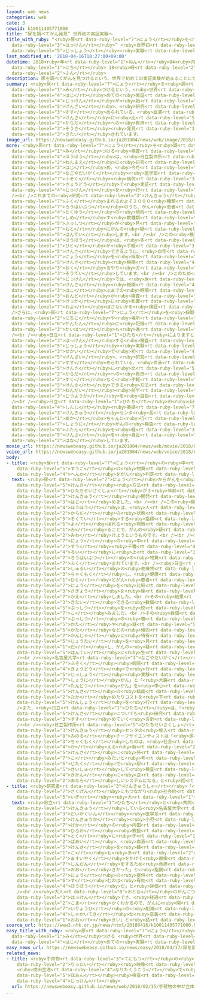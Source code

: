 ```yaml
---
layout: web_news
categories: web
cate: 3
newsid: k10011405771000
title: “尿を調べてがん発見” 世界初の実証実験へ
title_with_ruby: “<ruby>尿<rt data-ruby-level="7">にょう</rt></ruby>を<ruby>調<rt data-ruby-level="3">しら</rt></ruby>べてがん<ruby>発見<rt
  data-ruby-level="3">はっけん</rt></ruby>” <ruby>世界初<rt data-ruby-level="4">せかいはつ</rt></ruby>の<ruby>実証<rt
  data-ruby-level="5">じっしょう</rt></ruby><ruby>実験<rt data-ruby-level="4">じっけん</rt></ruby>へ
last_modified_at: '2018-04-16T18:27:00+09:00'
datetime: 2018<ruby>年<rt data-ruby-level="1">ねん</rt></ruby>04<ruby>月<rt data-ruby-level="1">がつ</rt></ruby>16<ruby>日<rt
  data-ruby-level="1">にち</rt></ruby> 18<ruby>時<rt data-ruby-level="2">じ</rt></ruby>27<ruby>分<rt
  data-ruby-level="2">ふん</rt></ruby>
description: 尿を調べてがんを見つけるという、世界で初めての実証実験が始まることになりました。現在、研究が進められている、血液による検査に比べて、体への負担をかけずにがんの早期発見につながることが期待されています。
summary: <ruby>尿<rt data-ruby-level="7">にょう</rt></ruby>を<ruby>調<rt data-ruby-level="3">しら</rt></ruby>べてがんを<ruby>見<rt
  data-ruby-level="1">み</rt></ruby>つけるという、<ruby>世界<rt data-ruby-level="3">せかい</rt></ruby>で<ruby>初<rt
  data-ruby-level="4">はじ</rt></ruby>めての<ruby>実証<rt data-ruby-level="5">じっしょう</rt></ruby><ruby>実験<rt
  data-ruby-level="4">じっけん</rt></ruby>が<ruby>始<rt data-ruby-level="3">はじ</rt></ruby>まることになりました。<ruby>現在<rt
  data-ruby-level="5">げんざい</rt></ruby>、<ruby>研究<rt data-ruby-level="3">けんきゅう</rt></ruby>が<ruby>進<rt
  data-ruby-level="3">すす</rt></ruby>められている、<ruby>血液<rt data-ruby-level="5">けつえき</rt></ruby>による<ruby>検査<rt
  data-ruby-level="5">けんさ</rt></ruby>に<ruby>比<rt data-ruby-level="5">くら</rt></ruby>べて、<ruby>体<rt
  data-ruby-level="2">からだ</rt></ruby>への<ruby>負担<rt data-ruby-level="6">ふたん</rt></ruby>をかけずにがんの<ruby>早期<rt
  data-ruby-level="3">そうき</rt></ruby><ruby>発見<rt data-ruby-level="3">はっけん</rt></ruby>につながることが<ruby>期待<rt
  data-ruby-level="3">きたい</rt></ruby>されています。
image_url: https://newswebeasy.github.io/ja201804/news/web/image/2018/04/16/K10011405771_1804161714_1804161827_01_02.jpg
more: <ruby>尿<rt data-ruby-level="7">にょう</rt></ruby>を<ruby>調<rt data-ruby-level="3">しら</rt></ruby>べてがんを<ruby>見<rt
  data-ruby-level="1">み</rt></ruby>つける<ruby>検査<rt data-ruby-level="5">けんさ</rt></ruby><ruby>方法<rt
  data-ruby-level="4">ほうほう</rt></ruby>は、<ruby>日立製作所<rt data-ruby-level="5">ひたちせいさくしょ</rt></ruby>が３<ruby>年前<rt
  data-ruby-level="2">ねんまえ</rt></ruby>に<ruby>研究<rt data-ruby-level="3">けんきゅう</rt></ruby>を<ruby>始<rt
  data-ruby-level="3">はじ</rt></ruby>め、<ruby>今月<rt data-ruby-level="2">こんげつ</rt></ruby>から<ruby>名古屋大学<rt
  data-ruby-level="3">なごやだいがく</rt></ruby><ruby>医学部<rt data-ruby-level="3">いがくぶ</rt></ruby><ruby>附属<rt
  data-ruby-level="7">ふぞく</rt></ruby><ruby>病院<rt data-ruby-level="3">びょういん</rt></ruby>と<ruby>共同<rt
  data-ruby-level="4">きょうどう</rt></ruby>で<ruby>実証<rt data-ruby-level="5">じっしょう</rt></ruby><ruby>実験<rt
  data-ruby-level="4">じっけん</rt></ruby>を<ruby>行<rt data-ruby-level="2">おこな</rt></ruby>います。<br
  /><br />これまでの<ruby>研究<rt data-ruby-level="3">けんきゅう</rt></ruby>で、<ruby>尿<rt data-ruby-level="7">にょう</rt></ruby>に<ruby>含<rt
  data-ruby-level="7">ふく</rt></ruby>まれるおよそ２０００<ruby>種類<rt data-ruby-level="4">しゅるい</rt></ruby>の<ruby>老廃物<rt
  data-ruby-level="7">ろうはいぶつ</rt></ruby>のうち、がん<ruby>患者<rt data-ruby-level="7">かんじゃ</rt></ruby>に<ruby>特有<rt
  data-ruby-level="4">とくゆう</rt></ruby>の<ruby>傾向<rt data-ruby-level="7">けいこう</rt></ruby>を<ruby>示<rt
  data-ruby-level="5">しめ</rt></ruby>す<ruby>数種類<rt data-ruby-level="4">すうしゅるい</rt></ruby>の<ruby>物質<rt
  data-ruby-level="5">ぶっしつ</rt></ruby>が<ruby>見<rt data-ruby-level="1">み</rt></ruby>つかっているということで、これを<ruby>基<rt
  data-ruby-level="7">もと</rt></ruby>にがんの<ruby>疑<rt data-ruby-level="6">うたが</rt></ruby>いがあるかどうかを<ruby>判定<rt
  data-ruby-level="5">はんてい</rt></ruby>します。<br /><br />この<ruby>検査<rt data-ruby-level="5">けんさ</rt></ruby><ruby>方法<rt
  data-ruby-level="4">ほうほう</rt></ruby>は、<ruby>多<rt data-ruby-level="2">おお</rt></ruby>くの<ruby>人<rt
  data-ruby-level="1">ひと</rt></ruby>が<ruby>手軽<rt data-ruby-level="3">てがる</rt></ruby>に<ruby>検査<rt
  data-ruby-level="5">けんさ</rt></ruby>できるように、<ruby>自宅<rt data-ruby-level="6">じたく</rt></ruby>で<ruby>尿<rt
  data-ruby-level="7">にょう</rt></ruby>を<ruby>採取<rt data-ruby-level="5">さいしゅ</rt></ruby>して<ruby>検査<rt
  data-ruby-level="5">けんさ</rt></ruby><ruby>機関<rt data-ruby-level="4">きかん</rt></ruby>に<ruby>送<rt
  data-ruby-level="3">おく</rt></ruby>るやり<ruby>方<rt data-ruby-level="2">かた</rt></ruby>を<ruby>想定<rt
  data-ruby-level="3">そうてい</rt></ruby>しています。<br /><br />このため<ruby>実証<rt data-ruby-level="5">じっしょう</rt></ruby><ruby>実験<rt
  data-ruby-level="4">じっけん</rt></ruby>では、<ruby>尿<rt data-ruby-level="7">にょう</rt></ruby>を<ruby>検査<rt
  data-ruby-level="5">けんさ</rt></ruby><ruby>機関<rt data-ruby-level="4">きかん</rt></ruby>に<ruby>運<rt
  data-ruby-level="3">はこ</rt></ruby>ぶまでの<ruby>時間<rt data-ruby-level="2">じかん</rt></ruby>や<ruby>温度<rt
  data-ruby-level="3">おんど</rt></ruby>が<ruby>検査<rt data-ruby-level="5">けんさ</rt></ruby><ruby>結果<rt
  data-ruby-level="4">けっか</rt></ruby>に<ruby>影響<rt data-ruby-level="7">えいきょう</rt></ruby>を<ruby>及<rt
  data-ruby-level="7">およ</rt></ruby>ぼさないかを<ruby>検証<rt data-ruby-level="5">けんしょう</rt></ruby>します。<br
  />さらに、<ruby>尿<rt data-ruby-level="7">にょう</rt></ruby>を<ruby>採取<rt data-ruby-level="5">さいしゅ</rt></ruby>した<ruby>日時<rt
  data-ruby-level="2">にちじ</rt></ruby>や<ruby>場所<rt data-ruby-level="3">ばしょ</rt></ruby>をスマートフォンのカメラで<ruby>簡単<rt
  data-ruby-level="6">かんたん</rt></ruby>に<ruby>記録<rt data-ruby-level="4">きろく</rt></ruby>できるシステムの<ruby>開発<rt
  data-ruby-level="3">かいはつ</rt></ruby>も<ruby>進<rt data-ruby-level="3">すす</rt></ruby>めます。<br
  /><br /><ruby>日立<rt data-ruby-level="1">ひたち</rt></ruby>によりますと、<ruby>尿<rt data-ruby-level="7">にょう</rt></ruby>からがんを<ruby>発見<rt
  data-ruby-level="3">はっけん</rt></ruby>する<ruby>検査<rt data-ruby-level="5">けんさ</rt></ruby>の<ruby>実証<rt
  data-ruby-level="5">じっしょう</rt></ruby><ruby>実験<rt data-ruby-level="4">じっけん</rt></ruby>は<ruby>世界<rt
  data-ruby-level="3">せかい</rt></ruby>で<ruby>初<rt data-ruby-level="4">はじ</rt></ruby>めてだということで、<ruby>現在<rt
  data-ruby-level="5">げんざい</rt></ruby>、<ruby>研究<rt data-ruby-level="3">けんきゅう</rt></ruby>が<ruby>進<rt
  data-ruby-level="3">すす</rt></ruby>められている、<ruby>血液<rt data-ruby-level="5">けつえき</rt></ruby>による<ruby>検査<rt
  data-ruby-level="5">けんさ</rt></ruby>に<ruby>比<rt data-ruby-level="5">くら</rt></ruby>べて、<ruby>体<rt
  data-ruby-level="2">からだ</rt></ruby>への<ruby>負担<rt data-ruby-level="6">ふたん</rt></ruby>が<ruby>少<rt
  data-ruby-level="2">すく</rt></ruby>なく<ruby>手軽<rt data-ruby-level="3">てがる</rt></ruby>に<ruby>検査<rt
  data-ruby-level="5">けんさ</rt></ruby>できる<ruby>方法<rt data-ruby-level="4">ほうほう</rt></ruby>として、２０２０<ruby>年代<rt
  data-ruby-level="3">ねんだい</rt></ruby><ruby>前半<rt data-ruby-level="2">ぜんはん</rt></ruby>の<ruby>実用化<rt
  data-ruby-level="3">じつようか</rt></ruby>を<ruby>目指<rt data-ruby-level="3">めざ</rt></ruby>しています。<br
  /><br /><ruby>日立<rt data-ruby-level="1">ひたち</rt></ruby>の<ruby>山田<rt data-ruby-level="1">やまだ</rt></ruby><ruby>真治<rt
  data-ruby-level="4">しんじ</rt></ruby><ruby>基礎<rt data-ruby-level="7">きそ</rt></ruby><ruby>研究<rt
  data-ruby-level="3">けんきゅう</rt></ruby>センタ<ruby>長<rt data-ruby-level="2">ちょう</rt></ruby>は「<ruby>赤<rt
  data-ruby-level="1">あか</rt></ruby>ちゃんに<ruby>行<rt data-ruby-level="2">おこな</rt></ruby>う<ruby>小児<rt
  data-ruby-level="7">しょうに</rt></ruby>がんの<ruby>検査<rt data-ruby-level="5">けんさ</rt></ruby>の<ruby>負担<rt
  data-ruby-level="6">ふたん</rt></ruby>を<ruby>軽<rt data-ruby-level="3">かる</rt></ruby>くできるなど、がん<ruby>検査<rt
  data-ruby-level="5">けんさ</rt></ruby>を<ruby>身近<rt data-ruby-level="3">みぢか</rt></ruby>なものにできる」と<ruby>話<rt
  data-ruby-level="2">はな</rt></ruby>しています。
movie_url: https://newswebeasy.github.io/ja201804/news/web/movie/2018/04/16/k10011405771_201804161942_201804161955.mp4
voice_url: https://newswebeasy.github.io/ja201804/news/web/voice/2018/04/16/k10011405771_201804161942_201804161955.mp3
body:
- title: <ruby>尿<rt data-ruby-level="7">にょう</rt></ruby>の<ruby>中<rt data-ruby-level="1">なか</rt></ruby>の<ruby>数個<rt
    data-ruby-level="5">すうこ</rt></ruby>の<ruby>物質<rt data-ruby-level="5">ぶっしつ</rt></ruby>の<ruby>変化<rt
    data-ruby-level="4">へんか</rt></ruby>をがん<ruby>判定<rt data-ruby-level="5">はんてい</rt></ruby>に
  text: <ruby>尿<rt data-ruby-level="7">にょう</rt></ruby>からがんを<ruby>調<rt data-ruby-level="3">しら</rt></ruby>べる<ruby>検査<rt
    data-ruby-level="5">けんさ</rt></ruby><ruby>方法<rt data-ruby-level="4">ほうほう</rt></ruby>は、<ruby>日立製作所<rt
    data-ruby-level="5">ひたちせいさくしょ</rt></ruby>が３<ruby>年前<rt data-ruby-level="2">ねんまえ</rt></ruby>に<ruby>研究<rt
    data-ruby-level="3">けんきゅう</rt></ruby><ruby>開発<rt data-ruby-level="3">かいはつ</rt></ruby>を<ruby>始<rt
    data-ruby-level="3">はじ</rt></ruby>めました。<br /><br />この<ruby>検査<rt data-ruby-level="5">けんさ</rt></ruby><ruby>方法<rt
    data-ruby-level="4">ほうほう</rt></ruby>は、<ruby>人<rt data-ruby-level="1">ひと</rt></ruby>の<ruby>体<rt
    data-ruby-level="2">からだ</rt></ruby>の<ruby>状態<rt data-ruby-level="5">じょうたい</rt></ruby>を<ruby>測定<rt
    data-ruby-level="5">そくてい</rt></ruby>する<ruby>指標<rt data-ruby-level="4">しひょう</rt></ruby>となる「バイオマーカー」と<ruby>呼<rt
    data-ruby-level="6">よ</rt></ruby>ばれる<ruby>物質<rt data-ruby-level="5">ぶっしつ</rt></ruby>を<ruby>見<rt
    data-ruby-level="1">み</rt></ruby>ることで、がんの<ruby>疑<rt data-ruby-level="6">うたが</rt></ruby>いがあるかどうかを<ruby>見分<rt
    data-ruby-level="2">みわ</rt></ruby>けようというものです。<br /><br /><ruby>日立<rt data-ruby-level="1">ひたち</rt></ruby>によりますと、<ruby>尿<rt
    data-ruby-level="7">にょう</rt></ruby>の<ruby>中<rt data-ruby-level="1">なか</rt></ruby>には<ruby>数<rt
    data-ruby-level="2">すう</rt></ruby><ruby>千種<rt data-ruby-level="4">せんしゅ</rt></ruby><ruby>類<rt
    data-ruby-level="4">るい</rt></ruby>に<ruby>上<rt data-ruby-level="1">のぼ</rt></ruby>る<ruby>老廃物<rt
    data-ruby-level="7">ろうはいぶつ</rt></ruby>の<ruby>物質<rt data-ruby-level="5">ぶっしつ</rt></ruby>が<ruby>含<rt
    data-ruby-level="7">ふく</rt></ruby>まれています。<br /><ruby>日立<rt data-ruby-level="1">ひたち</rt></ruby>は、このうち、およそ２０００<ruby>種類<rt
    data-ruby-level="4">しゅるい</rt></ruby>の<ruby>老廃物<rt data-ruby-level="7">ろうはいぶつ</rt></ruby>に<ruby>着目<rt
    data-ruby-level="3">ちゃくもく</rt></ruby>し、<ruby>健康<rt data-ruby-level="4">けんこう</rt></ruby>な<ruby>人<rt
    data-ruby-level="1">ひと</rt></ruby>とがん<ruby>患者<rt data-ruby-level="7">かんじゃ</rt></ruby>の<ruby>尿<rt
    data-ruby-level="7">にょう</rt></ruby>を<ruby>比較<rt data-ruby-level="7">ひかく</rt></ruby>する<ruby>作業<rt
    data-ruby-level="3">さぎょう</rt></ruby>を<ruby>繰<rt data-ruby-level="7">く</rt></ruby>り<ruby>返<rt
    data-ruby-level="7">かえ</rt></ruby>しました。<br />その<ruby>結果<rt data-ruby-level="4">けっか</rt></ruby>、バイオマーカーとして<ruby>期待<rt
    data-ruby-level="3">きたい</rt></ruby>できる<ruby>数個<rt data-ruby-level="5">すうこ</rt></ruby>の<ruby>物質<rt
    data-ruby-level="5">ぶっしつ</rt></ruby>を<ruby>絞<rt data-ruby-level="7">しぼ</rt></ruby>り<ruby>込<rt
    data-ruby-level="7">こ</rt></ruby>みました。<br />その<ruby>数個<rt data-ruby-level="5">すうこ</rt></ruby>の<ruby>物質<rt
    data-ruby-level="5">ぶっしつ</rt></ruby>の<ruby>増<rt data-ruby-level="5">ふ</rt></ruby>え<ruby>方<rt
    data-ruby-level="5">かた</rt></ruby>や<ruby>減<rt data-ruby-level="5">へ</rt></ruby>り<ruby>方<rt
    data-ruby-level="5">かた</rt></ruby>などの<ruby>傾向<rt data-ruby-level="7">けいこう</rt></ruby>から、がん<ruby>患者<rt
    data-ruby-level="7">かんじゃ</rt></ruby>に<ruby>特有<rt data-ruby-level="4">とくゆう</rt></ruby>の<ruby>状態<rt
    data-ruby-level="5">じょうたい</rt></ruby>を<ruby>見<rt data-ruby-level="1">み</rt></ruby>つけ<ruby>出<rt
    data-ruby-level="1">だ</rt></ruby>し、がんの<ruby>疑<rt data-ruby-level="6">うたが</rt></ruby>いがあるかどうかの<ruby>判定<rt
    data-ruby-level="5">はんてい</rt></ruby>に<ruby>生<rt data-ruby-level="1">い</rt></ruby>かそうというわけです。<br
    /><br /><ruby>名古屋大学<rt data-ruby-level="3">なごやだいがく</rt></ruby><ruby>医学部<rt data-ruby-level="3">いがくぶ</rt></ruby><ruby>附属<rt
    data-ruby-level="7">ふぞく</rt></ruby><ruby>病院<rt data-ruby-level="3">びょういん</rt></ruby>と<ruby>共同<rt
    data-ruby-level="4">きょうどう</rt></ruby>で<ruby>行<rt data-ruby-level="2">おこな</rt></ruby>う<ruby>実証<rt
    data-ruby-level="5">じっしょう</rt></ruby><ruby>実験<rt data-ruby-level="4">じっけん</rt></ruby>では、「<ruby>小児<rt
    data-ruby-level="7">しょうに</rt></ruby>がん」と「<ruby>大腸<rt data-ruby-level="4">だいちょう</rt></ruby>がん」、それに「<ruby>胆道<rt
    data-ruby-level="7">たんどう</rt></ruby>がん」を<ruby>中心<rt data-ruby-level="2">ちゅうしん</rt></ruby>に、<ruby>検査<rt
    data-ruby-level="5">けんさ</rt></ruby>の<ruby>精度<rt data-ruby-level="5">せいど</rt></ruby>を<ruby>高<rt
    data-ruby-level="2">たか</rt></ruby>めたりコストを<ruby>下<rt data-ruby-level="1">さ</rt></ruby>げたりするための<ruby>検証<rt
    data-ruby-level="5">けんしょう</rt></ruby>を<ruby>行<rt data-ruby-level="2">おこな</rt></ruby>います。<br
    />また、<ruby>日立<rt data-ruby-level="1">ひたち</rt></ruby>は、「<ruby>乳<rt data-ruby-level="6">にゅう</rt></ruby>がん」の<ruby>検査<rt
    data-ruby-level="5">けんさ</rt></ruby>についても<ruby>研究<rt data-ruby-level="3">けんきゅう</rt></ruby>を<ruby>進<rt
    data-ruby-level="3">すす</rt></ruby>めていく<ruby>方針<rt data-ruby-level="6">ほうしん</rt></ruby>です。<br
    /><br /><ruby>日立製作所<rt data-ruby-level="5">ひたちせいさくしょ</rt></ruby>・<ruby>基礎<rt data-ruby-level="7">きそ</rt></ruby><ruby>研究<rt
    data-ruby-level="3">けんきゅう</rt></ruby>センタの<ruby>坂入<rt data-ruby-level="3">さかいり</rt></ruby><ruby>実<rt
    data-ruby-level="8">みのる</rt></ruby>チーフサイエンティストは「<ruby>尿<rt data-ruby-level="7">にょう</rt></ruby>に<ruby>着目<rt
    data-ruby-level="3">ちゃくもく</rt></ruby>したのは、<ruby>社会<rt data-ruby-level="2">しゃかい</rt></ruby>システムを<ruby>変<rt
    data-ruby-level="4">か</rt></ruby>える<ruby>新<rt data-ruby-level="2">あたら</rt></ruby>しいがん<ruby>検査<rt
    data-ruby-level="5">けんさ</rt></ruby>に<ruby>持<rt data-ruby-level="7">も</rt></ruby>ち<ruby>込<rt
    data-ruby-level="7">こ</rt></ruby>みたいと<ruby>考<rt data-ruby-level="2">かんが</rt></ruby>えているからで、<ruby>自宅<rt
    data-ruby-level="6">じたく</rt></ruby>で<ruby>尿<rt data-ruby-level="7">にょう</rt></ruby>を<ruby>採取<rt
    data-ruby-level="5">さいしゅ</rt></ruby>して<ruby>検査<rt data-ruby-level="5">けんさ</rt></ruby><ruby>機関<rt
    data-ruby-level="4">きかん</rt></ruby>に<ruby>送<rt data-ruby-level="3">おく</rt></ruby>るという<ruby>新<rt
    data-ruby-level="2">あたら</rt></ruby>しいシステムになる」と<ruby>話<rt data-ruby-level="2">はな</rt></ruby>しています。
- title: <ruby>研究者<rt data-ruby-level="3">けんきゅうしゃ</rt></ruby>「<ruby>医療費<rt data-ruby-level="7">いりょうひ</rt></ruby><ruby>削減<rt
    data-ruby-level="7">さくげん</rt></ruby>にもつながり<ruby>社会的<rt data-ruby-level="4">しゃかいてき</rt></ruby><ruby>意義<rt
    data-ruby-level="5">いぎ</rt></ruby><ruby>大<rt data-ruby-level="1">おお</rt></ruby>きい」
  text: <ruby>日立<rt data-ruby-level="1">ひたち</rt></ruby>と<ruby>共同<rt data-ruby-level="4">きょうどう</rt></ruby>で<ruby>研究<rt
    data-ruby-level="3">けんきゅう</rt></ruby>している<ruby>名古屋大学<rt data-ruby-level="3">なごやだいがく</rt></ruby><ruby>大学院<rt
    data-ruby-level="3">だいがくいん</rt></ruby><ruby>医学系<rt data-ruby-level="6">いがくけい</rt></ruby><ruby>研究科<rt
    data-ruby-level="3">けんきゅうか</rt></ruby><ruby>小児<rt data-ruby-level="7">しょうに</rt></ruby><ruby>外科<rt
    data-ruby-level="7">げか</rt></ruby>の<ruby>内田<rt data-ruby-level="2">うちだ</rt></ruby><ruby>広夫<rt
    data-ruby-level="8">ひろお</rt></ruby><ruby>教授<rt data-ruby-level="5">きょうじゅ</rt></ruby>は「<ruby>特<rt
    data-ruby-level="4">とく</rt></ruby>に<ruby>子<rt data-ruby-level="1">こ</rt></ruby>どもの<ruby>場合<rt
    data-ruby-level="2">ばあい</rt></ruby>、<ruby>血液<rt data-ruby-level="5">けつえき</rt></ruby><ruby>検査<rt
    data-ruby-level="5">けんさ</rt></ruby>を<ruby>嫌<rt data-ruby-level="7">いや</rt></ruby>がる<ruby>子<rt
    data-ruby-level="1">こ</rt></ruby>も<ruby>多<rt data-ruby-level="2">おお</rt></ruby>いうえ、<ruby>麻酔薬<rt
    data-ruby-level="7">ますいやく</rt></ruby>をかけて<ruby>画像<rt data-ruby-level="5">がぞう</rt></ruby><ruby>診断<rt
    data-ruby-level="7">しんだん</rt></ruby>をするため<ruby>負担<rt data-ruby-level="6">ふたん</rt></ruby>が<ruby>大<rt
    data-ruby-level="1">おお</rt></ruby>きかった」と<ruby>指摘<rt data-ruby-level="7">してき</rt></ruby>したうえで、「<ruby>尿<rt
    data-ruby-level="7">にょう</rt></ruby>の<ruby>提供<rt data-ruby-level="6">ていきょう</rt></ruby>だけで<ruby>済<rt
    data-ruby-level="6">す</rt></ruby>むのは<ruby>有効<rt data-ruby-level="5">ゆうこう</rt></ruby>な<ruby>方法<rt
    data-ruby-level="4">ほうほう</rt></ruby>だ」と<ruby>評価<rt data-ruby-level="5">ひょうか</rt></ruby>しています。<br
    /><br /><ruby>大人<rt data-ruby-level="8">おとな</rt></ruby>のがんについても「<ruby>早期<rt data-ruby-level="3">そうき</rt></ruby>に<ruby>発見<rt
    data-ruby-level="3">はっけん</rt></ruby>でき、<ruby>経過<rt data-ruby-level="5">けいか</rt></ruby>も<ruby>細<rt
    data-ruby-level="2">こま</rt></ruby>かくわかるので、がんに<ruby>関<rt data-ruby-level="8">かか</rt></ruby>わる<ruby>医療費<rt
    data-ruby-level="7">いりょうひ</rt></ruby>の<ruby>削減<rt data-ruby-level="7">さくげん</rt></ruby>にもつながり、<ruby>社会的<rt
    data-ruby-level="4">しゃかいてき</rt></ruby>な<ruby>意義<rt data-ruby-level="5">いぎ</rt></ruby>も<ruby>大<rt
    data-ruby-level="1">おお</rt></ruby>きい」と<ruby>話<rt data-ruby-level="2">はな</rt></ruby>しています。
source_url: https://www3.nhk.or.jp/news/html/20180416/k10011405771000.html
easy_title_with_ruby: <ruby>尿<rt data-ruby-level="7">にょう</rt></ruby>を<ruby>調<rt data-ruby-level="3">しら</rt></ruby>べてがんを<ruby>見<rt
  data-ruby-level="1">み</rt></ruby>つける <ruby>世界<rt data-ruby-level="3">せかい</rt></ruby>で<ruby>初<rt
  data-ruby-level="4">はじ</rt></ruby>めての<ruby>実験<rt data-ruby-level="4">じっけん</rt></ruby>
easy_news_url: https://newswebeasy.github.io/news/easy/2018/04/17/尿を調べてがんを見つける-世界で初めての実験
related_news:
- title: <ruby>手荷物<rt data-ruby-level="3">てにもつ</rt></ruby>の<ruby>中<rt data-ruby-level="1">なか</rt></ruby>が<ruby>立体<rt
    data-ruby-level="2">りったい</rt></ruby><ruby>映像<rt data-ruby-level="6">えいぞう</rt></ruby>に
    <ruby>成田空港<rt data-ruby-level="4">なりたくうこう</rt></ruby>で<ruby>最新<rt data-ruby-level="4">さいしん</rt></ruby><ruby>保安<rt
    data-ruby-level="5">ほあん</rt></ruby><ruby>検査<rt data-ruby-level="5">けんさ</rt></ruby>の<ruby>実験<rt
    data-ruby-level="4">じっけん</rt></ruby>
  url: https://newswebeasy.github.io/news/web/2018/02/15/手荷物の中が立体映像に-成田空港で最新保安検査の実験
...
```


